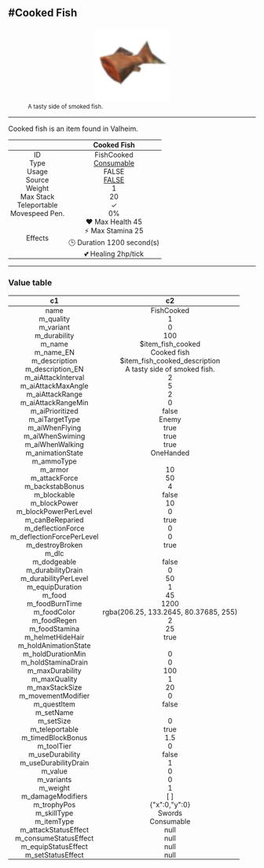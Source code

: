<meta property="og:title" content="Cooked Fish - MoreValheim" /><meta property="og:type" content="website" /><meta property="og:image" content="/assets/cooked_fish.png" /><meta property="og:description" content="Cooked Fish is an item found in Valheim." /><meta name="theme-color" content="#546D78"><meta name="twitter:card" content="summary_large_image">
#Cooked Fish
-------------
<style>img {width:20px;}.tb {width:150px;display: block;margin-left: auto;margin-right: auto;}</style>

<style>.md-typeset table:not([class]) th:not([align]) {min-width:unset!important;}</style>
<style>td{padding:0em 0.3em!important;text-align:center!important;border-left:.05rem solid var(--md-default-fg-color--lightest)}</style>

<style>th{padding:0.1em 0.3em!important;text-align:center!important;font-weight:bold}</style>

<style>pre{text-align:right!important}</style>
<style>table tr td:first-child {border-left: 0;};</style>

<figure><img src="/assets/cooked_fish.png" class="tb" /><figcaption><small>A tasty side of smoked fish.</small></figcaption></figure>

-------------

Cooked fish is an item found in Valheim.

|        | Cooked Fish              |
| ----------- | ------------------------------------ |
| ID |FishCooked
| Type | [Consumable](../../types/consumable)
| Usage | FALSE<br>
| Source | [FALSE](../../item/false)
| Weight | 1 |
| Max Stack | 20 |
| Teleportable | ✓
| Movespeed Pen. | 0%
| Effects | ❤️ Max Health 45<br>⚡ Max Stamina 25<br>🕒 Duration 1200 second(s) <br>💕 Healing 2hp/tick <br>

-------------

### Value table
|c1|c2|
|----|----|
|name|FishCooked|
|m_quality|1|
|m_variant|0|
|m_durability|100|
|m_name|$item_fish_cooked|
|m_name_EN|Cooked fish|
|m_description|$item_fish_cooked_description|
|m_description_EN|A tasty side of smoked fish.|
|m_aiAttackInterval|2|
|m_aiAttackMaxAngle|5|
|m_aiAttackRange|2|
|m_aiAttackRangeMin|0|
|m_aiPrioritized|false|
|m_aiTargetType|Enemy|
|m_aiWhenFlying|true|
|m_aiWhenSwiming|true|
|m_aiWhenWalking|true|
|m_animationState|OneHanded|
|m_ammoType||
|m_armor|10|
|m_attackForce|50|
|m_backstabBonus|4|
|m_blockable|false|
|m_blockPower|10|
|m_blockPowerPerLevel|0|
|m_canBeReparied|true|
|m_deflectionForce|0|
|m_deflectionForcePerLevel|0|
|m_destroyBroken|true|
|m_dlc||
|m_dodgeable|false|
|m_durabilityDrain|0|
|m_durabilityPerLevel|50|
|m_equipDuration|1|
|m_food|45|
|m_foodBurnTime|1200|
|m_foodColor|rgba(206.25, 133.2645, 80.37685, 255)|
|m_foodRegen|2|
|m_foodStamina|25|
|m_helmetHideHair|true|
|m_holdAnimationState||
|m_holdDurationMin|0|
|m_holdStaminaDrain|0|
|m_maxDurability|100|
|m_maxQuality|1|
|m_maxStackSize|20|
|m_movementModifier|0|
|m_questItem|false|
|m_setName||
|m_setSize|0|
|m_teleportable|true|
|m_timedBlockBonus|1.5|
|m_toolTier|0|
|m_useDurability|false|
|m_useDurabilityDrain|1|
|m_value|0|
|m_variants|0|
|m_weight|1|
|m_damageModifiers|[  ]|
|m_trophyPos|{"x":0,"y":0}|
|m_skillType|Swords|
|m_itemType|Consumable|
|m_attackStatusEffect|null|
|m_consumeStatusEffect|null|
|m_equipStatusEffect|null|
|m_setStatusEffect|null|
